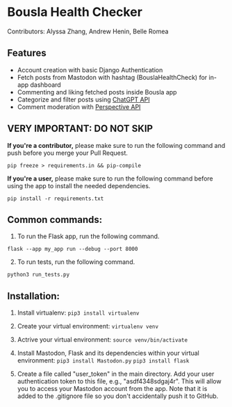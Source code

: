 # Bousla Health Checker
Contributors: Alyssa Zhang, Andrew Henin, Belle Romea

## Features
* Account creation with basic Django Authentication
* Fetch posts from Mastodon with hashtag (BouslaHealthCheck) for in-app dashboard
* Commenting and liking fetched posts inside Bousla app
* Categorize and filter posts using [ChatGPT API](https://openai.com/product)
* Comment moderation with [Perspective API](https://perspectiveapi.com/)

## VERY IMPORTANT: DO NOT SKIP
**If you're a contributor,** please make sure to run the following command and push before you merge your Pull Request.
```
pip freeze > requirements.in && pip-compile
```

**If you're a user,** please make sure to run the following command before using the app to install the needed dependencies.
```
pip install -r requirements.txt
``` 

## Common commands:
1. To run the Flask app, run the following command.
```
flask --app my_app run --debug --port 8000
```
2. To run tests, run the following command.
```
python3 run_tests.py
```

## Installation:

1. Install virtualenv:
`pip3 install virtualenv`
   
2. Create your virtual environment:
   `virtualenv venv`

3. Actrive your virtual environment:
   `source venv/bin/activate`

4. Install Mastodon, Flask and its dependencies within your virtual environment:
   `pip3 install Mastodon.py`
   `pip3 install flask`

5. Create a file called "user_token" in the main directory. Add your user authentication token to this file, e.g., "asdf4348sdgaj4r". This will allow you to access your Mastodon account from the app. Note that it is added to the .gitignore file so you don't accidentally push it to GitHub.